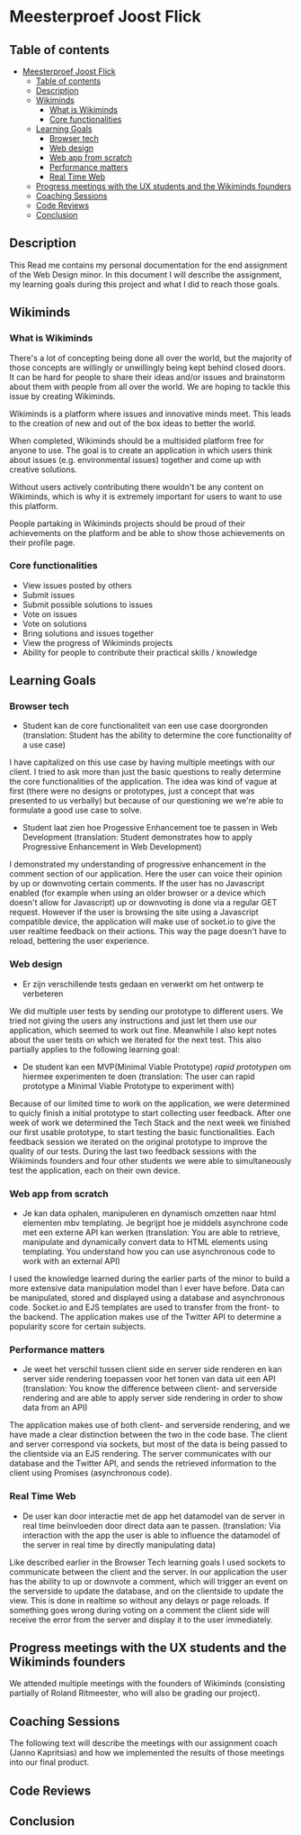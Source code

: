 # Meesterproef Joost Flick

## Table of contents

- [Meesterproef Joost Flick](#Meesterproef-Joost-Flick)
  - [Table of contents](#Table-of-contents)
  - [Description](#Description)
  - [Wikiminds](#Wikiminds)
    - [What is Wikiminds](#What-is-Wikiminds)
    - [Core functionalities](#Core-functionalities)
  - [Learning Goals](#Learning-Goals)
    - [Browser tech](#Browser-tech)
    - [Web design](#Web-design)
    - [Web app from scratch](#Web-app-from-scratch)
    - [Performance matters](#Performance-matters)
    - [Real Time Web](#Real-Time-Web)
  - [Progress meetings with the UX students and the Wikiminds founders](#Progress-meetings-with-the-UX-students-and-the-Wikiminds-founders)
  - [Coaching Sessions](#Coaching-Sessions)
  - [Code Reviews](#Code-Reviews)
  - [Conclusion](#Conclusion)

## Description

This Read me contains my personal documentation for the end assignment of the Web Design minor. In this document I will describe the assignment, my learning goals during this project and what I did to reach those goals.

## Wikiminds

### What is Wikiminds

There's a lot of concepting being done all over the world, but the majority of those concepts are willingly or unwillingly being kept behind closed doors. It can be hard for people to share their ideas and/or issues and brainstorm about them with people from all over the world. We are hoping to tackle this issue by creating Wikiminds.

Wikiminds is a platform where issues and innovative minds meet. This leads to the creation of new and out of the box ideas to better the world.

When completed, Wikiminds should be a multisided platform free for anyone to use. The goal is to create an application in which users think about issues (e.g. environmental issues) together and come up with creative solutions.

Without users actively contributing there wouldn't be any content on Wikiminds, which is why it is extremely important for users to want to use this platform.

People partaking in Wikiminds projects should be proud of their achievements on the platform and be able to show those achievements on their profile page.

### Core functionalities

- View issues posted by others
- Submit issues
- Submit possible solutions to issues
- Vote on issues
- Vote on solutions
- Bring solutions and issues together
- View the progress of Wikiminds projects
- Ability for people to contribute their practical skills / knowledge

## Learning Goals

### Browser tech

- Student kan de core functionaliteit van een use case doorgronden (translation: Student has the ability to determine the core functionality of a use case)

I have capitalized on this use case by having multiple meetings with our client. I tried to ask more than just the basic questions to really determine the core functionalities of the application. The idea was kind of vague at first (there were no designs or prototypes, just a concept that was presented to us verbally) but because of our questioning we we're able to formulate a good use case to solve.

- Student laat zien hoe Progessive Enhancement toe te passen in Web Development (translation: Student demonstrates how to apply Progressive Enhancement in Web Development)

I demonstrated my understanding of progressive enhancement in the comment section of our application. Here the user can voice their opinion by up or downvoting certain comments. If the user has no Javascript enabled (for example when using an older browser or a device which doesn't allow for Javascript) up or downvoting is done via a regular GET request. However if the user is browsing the site using a Javascript compatible device, the application will make use of socket.io to give the user realtime feedback on their actions. This way the page doesn't have to reload, bettering the user experience.

### Web design

- Er zijn verschillende tests gedaan en verwerkt om het ontwerp te verbeteren

We did multiple user tests by sending our prototype to different users. We tried not giving the users any instructions and just let them use our application, which seemed to work out fine. Meanwhile I also kept notes about the user tests on which we iterated for the next test. This also partially applies to the following learning goal:

- De student kan een MVP(Minimal Viable Prototype) _rapid prototypen_ om hiermee experimenten te doen (translation: The user can rapid prototype a Minimal Viable Prototype to experiment with)

Because of our limited time to work on the application, we were determined to quicly finish a initial prototype to start collecting user feedback. After one week of work we determined the Tech Stack and the next week we finished our first usable prototype, to start testing the basic functionalities. Each feedback session we iterated on the original prototype to improve the quality of our tests. During the last two feedback sessions with the Wikiminds founders and four other students we were able to simultaneously test the application, each on their own device.

### Web app from scratch

- Je kan data ophalen, manipuleren en dynamisch omzetten naar html elementen mbv templating. Je begrijpt hoe je middels asynchrone code met een externe API kan werken (translation: You are able to retrieve, manipulate and dynamically convert data to HTML elements using templating. You understand how you can use asynchronous code to work with an external API)

I used the knowledge learned during the earlier parts of the minor to build a more extensive data manipulation model than I ever have before. Data can be manipulated, stored and displayed using a database and asynchronous code. Socket.io and EJS templates are used to transfer from the front- to the backend. The application makes use of the Twitter API to determine a popularity score for certain subjects.

### Performance matters

- Je weet het verschil tussen client side en server side renderen en kan server side rendering toepassen voor het tonen van data uit een API (translation: You know the difference between client- and serverside rendering and are able to apply server side rendering in order to show data from an API)

The application makes use of both client- and serverside rendering, and we have made a clear distinction between the two in the code base. The client and server correspond via sockets, but most of the data is being passed to the clientside via an EJS rendering. The server communicates with our database and the Twitter API, and sends the retrieved information to the client using Promises (asynchronous code).

### Real Time Web

- De user kan door interactie met de app het datamodel van de server in real time beïnvloeden door direct data aan te passen. (translation: Via interaction with the app the user is able to influence the datamodel of the server in real time by directly manipulating data)

Like described earlier in the Browser Tech learning goals I used sockets to communicate between the client and the server. In our application the user has the ability to up or downvote a comment, which will trigger an event on the serverside to update the database, and on the clientside to update the view. This is done in realtime so without any delays or page reloads. If something goes wrong during voting on a comment the client side will receive the error from the server and display it to the user immediately.

## Progress meetings with the UX students and the Wikiminds founders

We attended multiple meetings with the founders of Wikiminds (consisting partially of Roland Ritmeester, who will also be grading our project).

## Coaching Sessions

The following text will describe the meetings with our assignment coach (Janno Kapritsias) and how we implemented the results of those meetings into our final product.

## Code Reviews

## Conclusion
